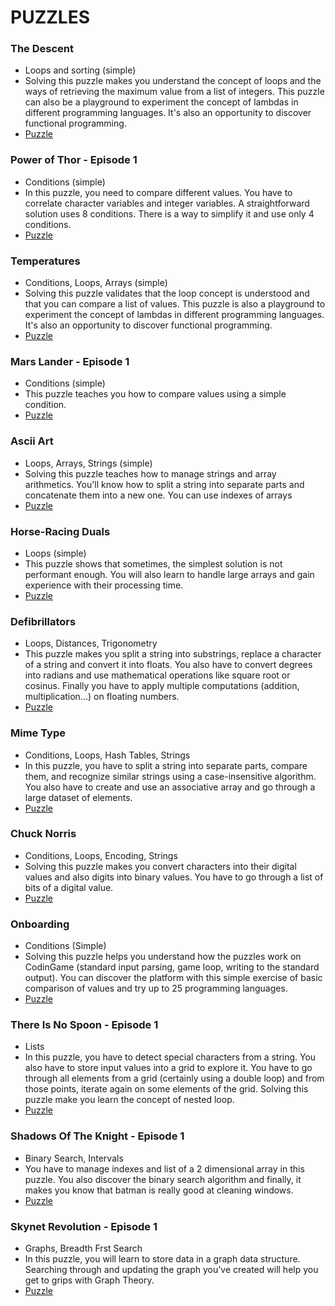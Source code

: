 # PUZZLES
### The Descent
- Loops and sorting (simple)
- Solving this puzzle makes you understand the concept of loops and the ways of retrieving the maximum value from a list of integers.
  This puzzle can also be a playground to experiment the concept of lambdas in different programming languages.
  It's also an opportunity to discover functional programming.
- [Puzzle](https://github.com/StefanT123/codin-game/tree/master/the-descent)

### Power of Thor - Episode 1
- Conditions (simple)
- In this puzzle, you need to compare different values. You have to correlate character variables and integer variables.
  A straightforward solution uses 8 conditions. There is a way to simplify it and use only 4 conditions.
- [Puzzle](https://github.com/StefanT123/codin-game/tree/master/power-of-thor)

### Temperatures
- Conditions, Loops, Arrays (simple)
- Solving this puzzle validates that the loop concept is understood and that you can compare a list of values.
  This puzzle is also a playground to experiment the concept of lambdas in different programming languages.
  It's also an opportunity to discover functional programming.
- [Puzzle](https://github.com/StefanT123/codin-game/tree/master/temperatures)

### Mars Lander - Episode 1
- Conditions (simple)
- This puzzle teaches you how to compare values using a simple condition.
- [Puzzle](https://github.com/StefanT123/codin-game/tree/master/mars-lander)

### Ascii Art
- Loops, Arrays, Strings (simple)
- Solving this puzzle teaches how to manage strings and array arithmetics.
  You'll know how to split a string into separate parts and concatenate them into a new one.
  You can use indexes of arrays
- [Puzzle](https://github.com/StefanT123/codin-game/tree/master/ascii-art)

### Horse-Racing Duals
- Loops (simple)
- This puzzle shows that sometimes, the simplest solution is not performant enough.
  You will also learn to handle large arrays and gain experience with their processing time.
- [Puzzle](https://github.com/StefanT123/codin-game/tree/master/horse-racing-duels)

### Defibrillators
- Loops, Distances, Trigonometry
- This puzzle makes you split a string into substrings, replace a character of a string and convert it into floats.
  You also have to convert degrees into radians and use mathematical operations like square root or cosinus.
  Finally you have to apply multiple computations (addition, multiplication...) on floating numbers.
- [Puzzle](https://github.com/StefanT123/codin-game/tree/master/defibrillators)

### Mime Type
- Conditions, Loops, Hash Tables, Strings
- In this puzzle, you have to split a string into separate parts, compare them, and recognize similar strings using a case-insensitive algorithm.
  You also have to create and use an associative array and go through a large dataset of elements.
- [Puzzle](https://github.com/StefanT123/codin-game/tree/master/mime-type)

### Chuck Norris
- Conditions, Loops, Encoding, Strings
- Solving this puzzle makes you convert characters into their digital values and also digits into binary values.
  You have to go through a list of bits of a digital value.
- [Puzzle](https://github.com/StefanT123/codin-game/tree/master/chuck-norris)

### Onboarding
- Conditions (Simple)
- Solving this puzzle helps you understand how the puzzles work on CodinGame (standard input parsing, game loop, writing to the standard output).
  You can discover the platform with this simple exercise of basic comparison of values and try up to 25 programming languages.
- [Puzzle](https://github.com/StefanT123/codin-game/tree/master/onboarding)

### There Is No Spoon - Episode 1
- Lists
- In this puzzle, you have to detect special characters from a string. You also have to store input values into a grid to explore it.
  You have to go through all elements from a grid (certainly using a double loop) and from those points, iterate again on some elements of the grid.
  Solving this puzzle make you learn the concept of nested loop.
- [Puzzle](https://github.com/StefanT123/codin-game/tree/master/there-is-no-spoon-episode-1)

### Shadows Of The Knight - Episode 1
- Binary Search, Intervals
- You have to manage indexes and list of a 2 dimensional array in this puzzle.
  You also discover the binary search algorithm and finally, it makes you know that batman is really good at cleaning windows.
- [Puzzle](https://github.com/StefanT123/codin-game/tree/master/shadows-of-the-knight-episode-1)

### Skynet Revolution - Episode 1
- Graphs, Breadth Frst Search
- In this puzzle, you will learn to store data in a graph data structure.
  Searching through and updating the graph you’ve created will help you get to grips with Graph Theory.
- [Puzzle](https://github.com/StefanT123/codin-game/tree/master/skynet-revolution-episode-1)
